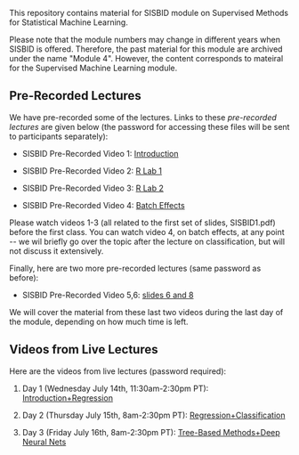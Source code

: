This repository contains material for SISBID module on Supervised Methods for Statistical Machine Learning. 

Please note that the module numbers may change in different years when SISBID is offered. Therefore, the past material for this module are archived under the name "Module 4". However, the content corresponds to mateiral for the Supervised Machine Learning module. 

## Pre-Recorded Lectures

We have pre-recorded some of the lectures. Links to these *pre-recorded lectures* are given below (the password for accessing these files will be sent to participants separately):

- SISBID Pre-Recorded Video 1: [Introduction](https://www.dropbox.com/s/t9yrnrgjqsyva2q/PrerecordedLecture1_Intro.mov?dl=0)

- SISBID Pre-Recorded Video 2: [R Lab 1](https://www.dropbox.com/s/l6zf4kzlgo4o6u4/PrerecordedLecture2_Rlab1.mp4?dl=0)

- SISBID Pre-Recorded Video 3: [R Lab 2](https://www.dropbox.com/s/r1n86c213qifca1/PrerecordedLecture3_Rlab2.mp4?dl=0)

- SISBID Pre-Recorded Video 4: [Batch Effects](https://www.dropbox.com/s/0tz3pewgd3izc4m/PrerecordedLecture4_BatchEffects.mov?dl=0)

Please watch videos 1-3 (all related to the first set of slides, SISBID1.pdf) before the first class. You can watch video 4, on batch effects, at any point -- we wil briefly go over the topic after the lecture on classification, but will not discuss it extensively. 

Finally, here are two more pre-recorded lectures (same password as before): 

- SISBID Pre-Recorded Video 5,6: [slides 6 and 8](https://www.dropbox.com/sh/1c0xhprwxp6up2m/AADB04YYC72zaNiwRLTif4MAa?dl=0)

We will cover the material from these last two videos during the last day of the module, depending on how much time is left.

## Videos from Live Lectures

Here are the videos from live lectures (password required): 

1. Day 1 (Wednesday July 14th, 11:30am-2:30pm PT): [Introduction+Regression](https://washington.zoom.us/rec/share/OyD7OE9nH_3sRZJ7z92_1NlyMqW5CRLx-wpFdbHcinAx6Vt0Q3-s4k8rHTzAXfLc.kDnwn4myDwpNa8iA)

2. Day 2 (Thursday July 15th, 8am-2:30pm PT): [Regression+Classification](https://washington.zoom.us/rec/share/EKmSDevmvy1Aw7thX9ovMa5omdAhqLOzKQgTLBViZgEw_5YyetUFws6UrWl04giK.2OgVS6rBgqS4nnNO)

3. Day 3 (Friday July 16th, 8am-2:30pm PT): [Tree-Based Methods+Deep Neural Nets](https://washington.zoom.us/rec/share/UGiexN2Wshy8pKwoMwxKbBjNoMUN_ubCqfU9fUAke8dU0oP246Zw2bMC3trC-j3R.4NV_2i-wEqv5KOiR)
